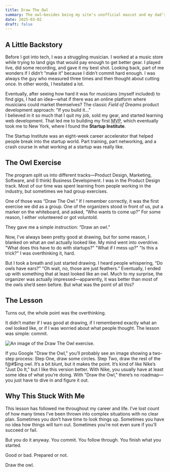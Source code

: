 ```yaml
---
title: Draw The Owl
summary: The owl—besides being my site's unofficial mascot and my dad’s favorite animal—has had a pretty big impact on my life. During my time at the Startup Institute of New York, we were given the exercise to "Draw an Owl." What seemed like a random task at the time ended up teaching me something that stuck with me for the rest of my life. Let’s talk about it.
date: 2025-03-02
draft: false
---
```


<h2>A Little Backstory</h2>
<p>
    Before I got into tech, I was a struggling musician. I worked at a music store while trying to land gigs that would pay enough to get better gear. I played live, did some recording, and gave it my best shot. Looking back, part of me wonders if I didn’t “make it” because I didn’t commit hard enough. I was always the guy who measured three times and then thought about cutting once. In other words, I hesitated a lot.
</p>
<p>
    Eventually, after seeing how hard it was for musicians (myself included) to find gigs, I had an idea—what if there was an online platform where musicians could market themselves? The classic <em>Field of Dreams</em> product development approach: "If you build it..."
    <br>
     I believed in it so much that I quit my job, sold my gear, and started learning web development. That led me to building my first <abbr title="Minimum Viable Product">MVP</abbr>, which eventually took me to New York, where I found the <strong>Startup Institute</strong>.
</p>
<p>
    The Startup Institute was an eight-week career accelerator that helped people break into the startup world. Part training, part networking, and a crash course in what working at a startup was really like.
</p>

<h2>The Owl Exercise</h2>
<p>
    The program split us into different tracks—Product Design, Marketing, Software, and (I think) Business Development. I was in the Product Design track. Most of our time was spent learning from people working in the industry, but sometimes we had group exercises.
</p>
<p>
    One of those was “Draw The Owl.” If I remember correctly, it was the first exercise we did as a group. One of the organizers stood in front of us, put a marker on the whiteboard, and asked, “Who wants to come up?” For some reason, I either volunteered or got voluntold.
</p>
<p>
    They gave me a simple instruction: “Draw an owl.”
</p>
<p>
    Now, I’ve always been pretty good at drawing, but for some reason, I blanked on what an owl actually looked like. My mind went into overdrive. "What does this have to do with startups?" "What if I mess up?" "Is this a trick?" I was overthinking it, hard.
</p>
<p>
    But I took a breath and just started drawing. I heard people whispering, “Do owls have ears?” “Oh wait, no, those are just feathers.” Eventually, I ended up with something that at least looked like an owl. Much to my surprise, the organizer was actually impressed—apparently, it was better than most of the owls she’d seen before. But what was the point of all this?
</p>

<h2>The Lesson</h2>
<p>
    Turns out, the whole point was the overthinking.
</p>
<p>
    It didn’t matter if I was good at drawing, if I remembered exactly what an owl looked like, or if I was worried about what people thought. The lesson was simple: commit.  
</p>

<div class="article-image-wrapper">
    <img src="/img/articles/draw-the-owl.webp" alt="An image of the Draw The Owl exercise." loading="lazy">
</div>

<p>
    If you Google "Draw the Owl," you’ll probably see an image showing a two-step process: Step One, draw some circles. Step Two, draw the rest of the f@#$ing owl. It’s a bit blunt, but it makes the point. It’s kind of like Nike’s "Just Do It," but I like this version better. With Nike, you usually have at least some idea of what you’re doing. With "Draw the Owl," there’s no roadmap—you just have to dive in and figure it out.
</p>

<h2>Why This Stuck With Me</h2>
<p>
    This lesson has followed me throughout my career and life. I’ve lost count of how many times I’ve been thrown into complex situations with no clear plan. Sometimes you don’t have time to look things up. Sometimes you have no idea how things will turn out. Sometimes you’re not even sure if you’ll succeed or fail.
</p>
<p>
    But you do it anyway. You commit. You follow through. You finish what you started.
</p>
<p>
    Good or bad. Prepared or not.
</p>
<p>
    Draw the owl.
</p>
